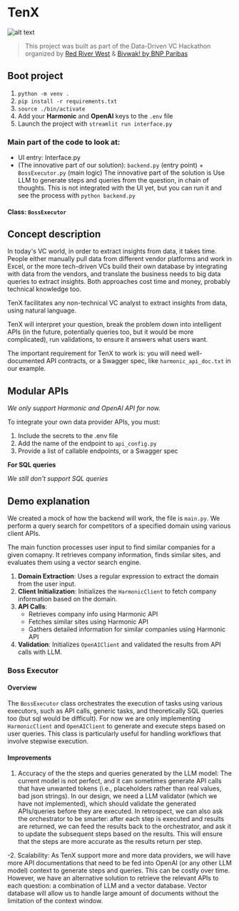 # TenX

![alt text](https://i.imgur.com/O8vZHPM.png)

> This project was built as part of the Data-Driven VC Hackathon organized by [Red River West](https://redriverwest.com) & [Bivwak! by BNP Paribas](https://bivwak.bnpparibas/)

## Boot project
1. `python -m venv .`
2. `pip install -r requirements.txt`
3. `source ./bin/activate`
4. Add your **Harmonic** and **OpenAI** keys to the `.env` file
5. Launch the project with `streamlit run interface.py`

### Main part of the code to look at:
- UI entry: Interface.py
- (The innovative part of our solution): `backend.py` (entry point) + `BossExecutor.py` (main logic)
The innovative part of the solution is Use LLM to generate steps and queries from the question, in chain of thoughts.
This is not integrated with the UI yet, but you can run it and see the process with `python backend.py`

#### Class: `BossExecutor`

## Concept description
In today's VC world, in order to extract insights from data, it takes time. 
People either manually pull data from different vendor platforms and work in Excel, 
or the more tech-driven VCs build their own database by integrating with data from the vendors, and translate
the business needs to big data queries to extract insights.
Both approaches cost time and money, probably technical knowledge too.

TenX facilitates any non-technical VC analyst to extract insights from data, using natural language.

TenX will interpret your question, break the problem down into intelligent APIs (in the future, potentially queries too,
but it would be more complicated), run validations, to ensure it answers what users want.

The important requirement for TenX to work is: you will need well-documented API contracts, or a Swagger spec, like 
`harmonic_api_doc.txt` in our example.

## Modular APIs

*We only support Harmonic and OpenAI API for now.*

To integrate your own data provider APIs, you must:
1. Include the secrets to the .env file
2. Add the name of the endpoint to `api_config.py`
3. Provide a list of callable endpoints, or a Swagger spec

**For SQL queries**

*We still don't support SQL queries*

## Demo explanation

We created a mock of how the backend will work, the file is `main.py`.
We perform a query search for competitors of a specified domain using various client APIs.

The main function processes user input to find similar companies for a given comapny. It retrieves company information, finds similar sites, and evaluates them using a vector search engine.

1. **Domain Extraction**: Uses a regular expression to extract the domain from the user input.
2. **Client Initialization**: Initializes the `HarmonicClient` to fetch company information based on the domain.
3. **API Calls**:
    - Retrieves company info using Harmonic API
    - Fetches similar sites using Harmonic API
    - Gathers detailed information for similar companies using Harmonic API
4. **Validation**: Initializes `OpenAIClient` and validated the results from API calls with LLM.

### Boss Executor

#### Overview
The `BossExecutor` class orchestrates the execution of tasks using various executors, such as API calls, generic tasks,
and theoretically SQL queries too (but sql would be difficult).
For now we are only implementing `HarmonicClient` and `OpenAIClient` to generate and execute steps based on user queries.
This class is particularly useful for handling workflows that involve stepwise execution.

#### Improvements
1. Accuracy of the the steps and queries generated by the LLM model:
The current model is not perfect, and it can sometimes generate API calls that have unwanted tokens 
(i.e., placeholders rather than real values, bad json strings). 
In our design, we need a LLM validator (which we have not implemented), which should validate the generated APIs/queries
before they are executed. 
In retrospect, we can also ask the orchestrator to be smarter: after each step is executed and results are returned,
we can feed the results back to the orchestrator, and ask it to update the subsequent steps based on the results.
This will ensure that the steps are more accurate as the results return per step.

-2. Scalability: As TenX support more and more data providers, we will have more API documentations that need to be fed into OpenAI (or 
any other LLM model) context to generate steps and queries. This can be costly over time. However, we have an alternative
solution to retrieve the relevant APIs to each question: a combination of LLM and a vector database. Vector database 
will allow us to handle large amount of documents without the limitation of the context window.
